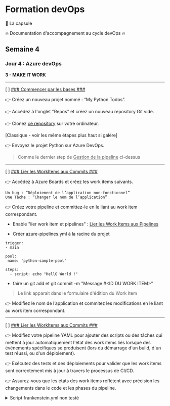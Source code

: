 # Formation devOps

:pill: La capsule

:fire:  Documentation d'accompagnement au cycle devOps :fire:

## Semaine 4

### Jour 4 : Azure devOps ###

**3 - MAKE IT WORK**

---

[ ] <ins>### Commencer par les bases ###</ins>


👉 Créez un nouveau projet nommé : “My Python Todos”.

👉 Accédez à l'onglet "Repos" et créez un nouveau repository Git vide.

👉 Clonez [ce repository](https://github.com/VipulKavar/To-do-App) sur votre ordinateur.

[Classique - voir les même étapes plus haut si galère]


👉 Envoyez le projet Python sur Azure DevOps.

> Comme le dernier step de <ins>Gestion de la pipeline</ins> ci-dessus

---


[ ] <ins>### Lier les WorkItems aux Commits ###</ins>


👉 Accédez à Azure Boards et créez les work items suivants.

    Un bug : “Déploiement de l’application non-fonctionnel”
    Une Tâche : “Changer le nom de l’application”

👉 Créez votre pipeline et committez-le en le liant au work item correspondant.

- Enable "lier work item et pipelines" : [Lier les Work Items aux Pipelines](https://learn.microsoft.com/en-us/azure/devops/pipelines/integrations/configure-pipelines-work-tracking?view=azure-devops)

- Créer azure-pipelines.yml à la racine du projet

```
trigger:
- main

pool:
 name: 'python-sample-pool'

steps:
  - script: echo "HellO World !"
```

- faire un git add et git commit -m "Message #\<ID DU WORK ITEM\>"

> Le link apparait dans le formulaire d'édition du Work Item


👉 Modifiez le nom de l’application et commitez les modifications en le liant au work item correspondant.

---


[ ] <ins>### Lier les WorkItems aux Commits ###</ins>

👉 Modifiez votre pipeline YAML pour ajouter des scripts ou des tâches qui mettent à jour automatiquement l'état des work items liés lorsque des événements spécifiques se produisent (lors du démarrage d'un build, d'un test réussi, ou d'un déploiement).

👉 Exécutez des tests et des déploiements pour valider que les work items sont correctement mis à jour à travers le processus de CI/CD.

👉 Assurez-vous que les états des work items reflètent avec précision les changements dans le code et les phases du pipeline.

<details>
    <summary>Script frankenstein.yml non testé</summary>

    trigger:
        branches:
            include:
            - '*'

            jobs:
            - job: Test
            steps:
            - script: echo "Starting test..."
                displayName: 'Starting test'
            
            - task: PowerShell@2
                inputs:
                targetType: 'inline'
                script: |
                    # Replace with your organization, project and token
                    $organization = "your-organization"
                    $project = "your-project"
                    $token = "$(System.AccessToken)"
                    $workItemId = "1" # Replace with your work item ID or dynamically fetch it
                    
                    # Update the work item
                    $uri = "https://dev.azure.com/$organization/$project/_apis/wit/workItems/$workItemId?api-version=6.0"
                    $headers = @{
                        "Content-Type" = "application/json-patch+json"
                        "Authorization" = "Bearer $token"
                    }
                    
                    $body = @"
                    [
                    {
                        "op": "add",
                        "path": "/fields/System.State",
                        "value": "In Progress"
                    }
                    ]
                    "@
                    
                    Invoke-RestMethod -Method Patch -Uri $uri -Headers $headers -Body $body
                displayName: 'Update work item to In Progress'
</details>
